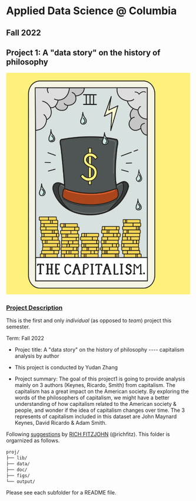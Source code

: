 # Applied Data Science @ Columbia
## Fall 2022
## Project 1: A "data story" on the history of philosophy

<img src="figs/gif.jpeg" width="500">

### [Project Description](doc/)
This is the first and only *individual* (as opposed to *team*) project this semester. 

Term: Fall 2022

+ Projec title: A "data story" on the history of philosophy ---- capitalism analysis by author
+ This project is conducted by Yudan Zhang

+ Project summary: The goal of this project1 is going to provide analysis mainly on 3 authors (Keynes, Ricardo, Smith) from capitalism. The capitalism has a great impact on the American society. By exploring the words of the philosophers of capitalism, we might have a better understanding of how capitalism related to the American society & people, and wonder if the idea of capitalism changes over time. The 3 represents of capitalism included in this dataset are John Maynard Keynes, David Ricardo & Adam Smith.

Following [suggestions](http://nicercode.github.io/blog/2013-04-05-projects/) by [RICH FITZJOHN](http://nicercode.github.io/about/#Team) (@richfitz). This folder is orgarnized as follows.

```
proj/
├── lib/
├── data/
├── doc/
├── figs/
└── output/
```

Please see each subfolder for a README file.
